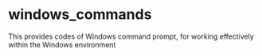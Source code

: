# windows_commands

This provides codes of Windows command prompt, for working effectively within the Windows environment
